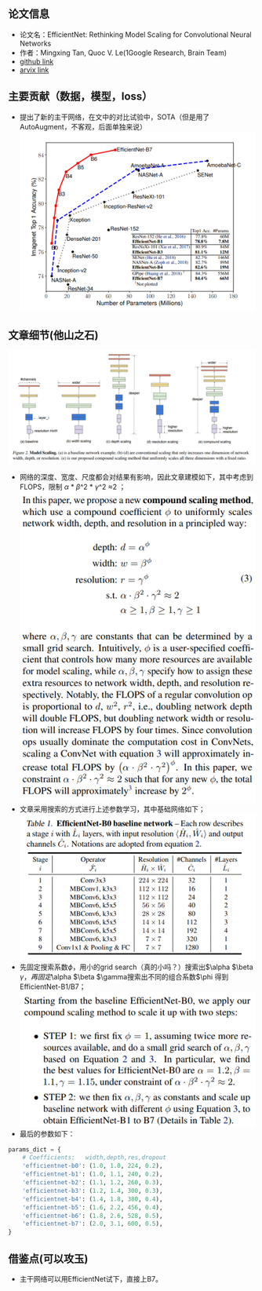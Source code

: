 ## 论文信息
* 论文名：EfficientNet: Rethinking Model Scaling for Convolutional Neural Networks
* 作者：Mingxing Tan, Quoc V. Le(1Google Research, Brain Team)
* [github link](https://github.com/lukemelas/EfficientNet-PyTorch)
* [arvix link](https://arxiv.org/pdf/1905.11946.pdf)

## 主要贡献（数据，模型，loss）
- 提出了新的主干网络，在文中的对比试验中，SOTA（但是用了AutoAugment，不客观，后面单独来说）
![](performance.png)

## 文章细节(他山之石)
![](model_scale.png)
- 网络的深度、宽度、尺度都会对结果有影响，因此文章建模如下，其中考虑到FLOPS，限制 $\alpha$ * $\beta$^2 * $\gamma$^2 $\approx$2 ；
![](formula.png)
- 文章采用搜索的方式进行上述参数学习，其中基础网络如下；
![](basenet.png)
- 先固定搜索系数$\phi$，用小的grid search（真的小吗？）搜索出$\alpha $\beta $\gamma，再固定$\alpha $\beta $\gamma搜索出不同的组合系数$\phi 得到EfficientNet-B1/B7；
![](steps.png)
- 最后的参数如下：
```python
params_dict = {
    # Coefficients:   width,depth,res,dropout
    'efficientnet-b0': (1.0, 1.0, 224, 0.2),
    'efficientnet-b1': (1.0, 1.1, 240, 0.2),
    'efficientnet-b2': (1.1, 1.2, 260, 0.3),
    'efficientnet-b3': (1.2, 1.4, 300, 0.3),
    'efficientnet-b4': (1.4, 1.8, 380, 0.4),
    'efficientnet-b5': (1.6, 2.2, 456, 0.4),
    'efficientnet-b6': (1.8, 2.6, 528, 0.5),
    'efficientnet-b7': (2.0, 3.1, 600, 0.5),
}
```

## 借鉴点(可以攻玉)
- 主干网络可以用EfficientNet试下，直接上B7。